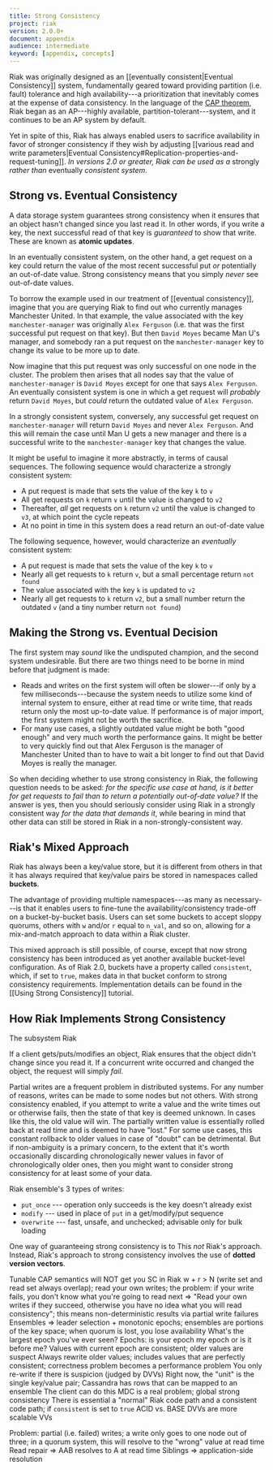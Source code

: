 ```yaml
---
title: Strong Consistency
project: riak
version: 2.0.0+
document: appendix
audience: intermediate
keyword: [appendix, concepts]
---
```


Riak was originally designed as an [[eventually consistent|Eventual Consistency]] system, fundamentally geared toward providing partition (i.e. fault) tolerance and high availability---a prioritization that inevitably comes at the expense of data consistency. In the language of the [CAP theorem](http://en.wikipedia.org/wiki/CAP_theorem), Riak began as an AP---highly available, partition-tolerant---system, and it continues to be an AP system by default.

Yet in spite of this, Riak has always enabled users to sacrifice availability in favor of stronger consistency if they wish by adjusting [[various read and write parameters|Eventual Consistency#Replication-properties-and-request-tuning]]. _In versions 2.0 or greater, Riak can be used as a_ strongly _rather than_ eventually _consistent system_.

## Strong vs. Eventual Consistency

A data storage system guarantees strong consistency when it ensures that an object hasn't changed since you last read it. In other words, if you write a key, the next successful read of that key is _guaranteed_ to show that write. These are known as **atomic updates**.

In an eventually consistent system, on the other hand, a get request on a key could return the value of the most recent successful put _or_ potentially an out-of-date value. Strong consistency means that you simply _never_ see out-of-date values.

To borrow the example used in our treatment of [[eventual consistency]], imagine that you are querying Riak to find out who currently manages Manchester United. In that example, the value associated with the key `manchester-manager` was originally `Alex Ferguson` (i.e. that was the first successful put request on that key). But then `David Moyes` became Man U's manager, and somebody ran a put request on the `manchester-manager` key to change its value to be more up to date.

Now imagine that this put request was only successful on one node in the cluster. The problem then arises that all nodes say that the value of `manchester-manager` is `David Moyes` except for one that says `Alex Ferguson`. An eventually consistent system is one in which a get request will _probably_ return `David Moyes`, but _could_ return the outdated value of `Alex Ferguson`.

In a strongly consistent system, conversely, any successful get request on `manchester-manager` will return `David Moyes` and never `Alex Ferguson`. And this will remain the case until Man U gets a new manager and there is a successful write to the `manchester-manager` key that changes the value.

It might be useful to imagine it more abstractly, in terms of causal sequences. The following sequence would characterize a strongly consistent system:

* A put request is made that sets the value of the key `k` to `v`
* All get requests on `k` return `v` until the value is changed to `v2`
* Thereafter, _all_ get requests on `k` return `v2` until the value is changed to `v3`, at which point the cycle repeats
* At no point in time in this system does a read return an out-of-date value

The following sequence, however, would characterize an _eventually_ consistent system:

* A put request is made that sets the value of the key `k` to `v`
* Nearly all get requests to `k` return `v`, but a small percentage return `not found`
* The value associated with the key `k` is updated to `v2`
* Nearly all get requests to `k` return `v2`, but a small number return the outdated `v` (and a tiny number return `not found`)

## Making the Strong vs. Eventual Decision

The first system may _sound_ like the undisputed champion, and the second system undesirable. But there are two things need to be borne in mind before that judgment is made:

* Reads and writes on the first system will often be slower---if only by a few milliseconds---because the system needs to utilize some kind of internal system to ensure, either at read time or write time, that reads return only the most up-to-date value. If performance is of major import, the first system might not be worth the sacrifice.
* For many use cases, a slightly outdated value might be both "good enough" and very much worth the performance gains. It might be better to very quickly find out that Alex Ferguson is the manager of Manchester United than to have to wait a bit longer to find out that David Moyes is really the manager.

So when deciding whether to use strong consistency in Riak, the following question needs to be asked: _for the specific use case at hand, is it better for get requests to fail than to return a potentially out-of-date value?_ If the answer is yes, then you should seriously consider using Riak in a strongly consistent way _for the data that demands it_, while bearing in mind that other data can still be stored in Riak in a non-strongly-consistent way.

## Riak's Mixed Approach

Riak has always been a key/value store, but it is different from others in that it has always required that key/value pairs be stored in namespaces called **buckets**.

The advantage of providing multiple namespaces---as many as necessary---is that it enables users to fine-tune the availability/consistency trade-off on a bucket-by-bucket basis. Users can set some buckets to accept sloppy quorums, others with `w` and/or `r` equal to `n_val`, and so on, allowing for a mix-and-match approach to data within a Riak cluster.

This mixed approach is still possible, of course, except that now strong consistency has been introduced as yet another available bucket-level configuration. As of Riak 2.0, buckets have a property called `consistent`, which, if set to `true`, makes data in that bucket conform to strong consistency requirements. Implementation details can be found in the [[Using Strong Consistency]] tutorial.

## How Riak Implements Strong Consistency

The subsystem Riak 

If a client gets/puts/modifies an object, Riak ensures that the object didn't change since you read it. If a concurrent write occurred and changed the object, the request will simply _fail_.

Partial writes are a frequent problem in distributed systems. For any number of reasons, writes can be made to some nodes but not others. With strong consistency enabled, if you attempt to write a value and the write times out or otherwise fails, then the state of that key is deemed unknown. In cases like this, the old value will win. The partially written value is essentially rolled back at read time and is deemed to have "lost." For some use cases, this constant rollback to older values in case of "doubt" can be detrimental. But if non-ambiguity is a primary concern, to the extent that it's worth occasionally discarding chronologically newer values in favor of chronologically older ones, then you might want to consider strong consistency for at least some of your data.

Riak ensemble's 3 types of writes:

* `put_once` --- operation only succeeds is the key doesn't already exist
* `modify` --- used in place of `put` in a get/modify/put sequence
* `overwrite` --- fast, unsafe, and unchecked; advisable only for bulk loading

One way of guaranteeing strong consistency is to
This _not_ Riak's approach. Instead, Riak's approach to strong consistency involves the use of **dotted version vectors**. 

Tunable CAP semantics will NOT get you SC in Riak
w + r > N (write set and read set always overlap); read your own writes; the problem: if your write fails, you don't know what you're going to read next => "Read your own writes if they succeed, otherwise you have no idea what you will read consistency"; this means non-deterministic results via partial write failures
Ensembles => leader selection + monotonic epochs; ensembles are portions of the key space; when quorum is lost, you lose availability
What's the largest epoch you've ever seen?
Epochs: is your epoch my epoch or is it before me?
Values with current epoch are consistent; older values are suspect
Always rewrite older values; includes values that are perfectly consistent; correctness problem becomes a performance problem
You only re-write if there is suspicion (judged by DVVs)
Right now, the "unit" is the single key/value pair; Cassandra has rows that can be mapped to an ensemble
The client can do this
MDC is a real problem; global strong consistency
There is essential a "normal" Riak code path and a consistent code path; if `consistent` is set to `true`
ACID vs. BASE
DVVs are more scalable VVs

Problem: partial (i.e. failed) writes; a write only goes to one node out of three; in a quorum system, this will resolve to the "wrong" value at read time
Read repair => AAB resolves to A at read time
Siblings => application-side resolution

